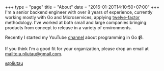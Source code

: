 +++
type = "page"
title = "About"
date = "2016-01-20T14:10:50+07:00"
+++
I'm a senior backend engineer with over 8 years of experience, currently working mostly with Go and Microservices, applying [twelve-factor](https://12factor.net/) methodology. I've worked at both small and large companies bringing products from concept
to release in a variety of environments.

Recently I started my YouTube [channel](https://www.youtube.com/packagemain) about programming in Go 📹.

If you think I'm a good fit for your organization, please drop an email at [mailto:a.pliutau@gmail.com](a.pliutau@gmail.com).

[@pliutau](https://twitter.com/pliutau)